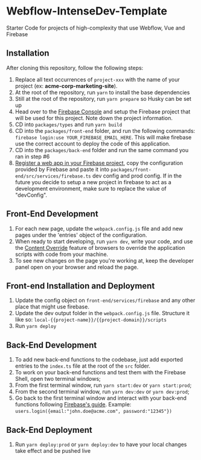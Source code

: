 # Webflow-IntenseDev-Template
Starter Code for projects of high-complexity that use Webflow, Vue and Firebase

## Installation
After cloning this repository, follow the following steps:
1. Replace all text occurrences of `project-xxx` with the name of your
   project (ex: **acme-corp-marketing-site**).
2. At the root of the repository, run `yarn` to install the base dependencies
3. Still at the root of the repository, run `yarn prepare` so Husky can be set up
4. Head over to the [Firebase Console](https://console.firebase.google.com/) and setup the Firebase
   project that will be used for this project. Note down the project information.
5. CD into `packages/types` and run `yarn build`
6. CD into the `packages/front-end` folder, and run the following commands: `firebase login:use YOUR_FIREBASE_EMAIL_HERE`. This will make firebase use the correct account to deploy the code of this application.
7. CD into the `packages/back-end` folder and run the same command you ran in step #6
8. [Register a web app in your Firebase project](https://firebase.google.com/docs/web/setup#register-app), copy the configuration provided by Firebase and paste it into `packages/front-end/src/services/firebase.ts` dev config and prod config. If in the future you decide to setup a new project in firebase to act as a development environment, make sure to replace the value of "devConfig".


## Front-End Development
1. For each new page, update the `webpack.config.js` file and add new pages under the 'entries' object of the configuration.
2. When ready to start developing, run `yarn dev`, write your code, and use the [Content Override](https://docs.microsoft.com/en-us/microsoft-edge/devtools-guide-chromium/javascript/overrides) feature of browsers to override the application scripts with code from your machine.
3. To see new changes on the page you're working at, keep the developer panel open on your browser and reload the page.

## Front-end Installation and Deployment
1. Update the config object on `front-end/services/firebase` and any other place that might use firebase.
2. Update the dev output folder in the `webpack.config.js` file. Structure it like so: `local-{{project-name}}/{{project-domain}}/scripts`
3. Run `yarn deploy`

## Back-End Development
1. To add new back-end functions to the codebase, just add exported entries to the `index.ts` file at the root of the `src` folder.
2. To work on your back-end functions and test them with the Firebase Shell, open two terminal windows;
3. From the first terminal window, run `yarn start:dev` or `yarn start:prod`;
4. From the second terminal window, run `yarn dev:dev` or `yarn dev:prod`;
5. Go back to the first terminal window and interact with your back-end functions following [Firebase's guide](https://firebase.google.com/docs/functions/local-shell#invoke_https_functions). Example: `users.login({email:"john.doe@acme.com", password:"12345"})`

## Back-End Deployment
1. Run `yarn deploy:prod` or `yarn deploy:dev` to have your local changes take effect and be pushed live
